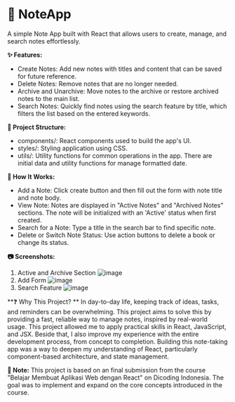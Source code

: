 # 📝 NoteApp
A simple Note App built with React that allows users to create, manage, and search notes effortlessly.

**✨ Features:**
- Create Notes: Add new notes with titles and content that can be saved for future reference.
- Delete Notes: Remove notes that are no longer needed.
- Archive and Unarchive: Move notes to the archive or restore archived notes to the main list.
- Search Notes: Quickly find notes using the search feature by title, which filters the list based on the entered keywords.

**📂 Project Structure:**
- components/: React components used to build the app's UI.
- styles/: Styling application using CSS.
- utils/: Utility functions for common operations in the app. There are initial data and utility functions for manage formatted date.

**🔑 How It Works:**
- Add a Note: Click create button and then fill out the form with note title and note body.
- View Note: Notes are displayed in "Active Notes" and "Archived Notes" sections. The note will be initialized with an 'Active' status when first created.
- Search for a Note: Type a title in the search bar to find specific note.
- Delete or Switch Note Status: Use action buttons to delete a book or change its status.

**📷 Screenshots:**
1. Active and Archive Section
![image](https://github.com/user-attachments/assets/ba8cd2ab-2a23-4119-9cd3-ed29fe0c50a9)
2. Add Form
![image](https://github.com/user-attachments/assets/7b9bdb3f-f655-4345-907c-3df228643e16)
3. Search Feature
![image](https://github.com/user-attachments/assets/1f195faf-9e68-41aa-a6b1-06f7fffe7070)

**❓ Why This Project? **
In day-to-day life, keeping track of ideas, tasks, and reminders can be overwhelming. This project aims to solve this by providing a fast, reliable way to manage notes, inspired by real-world usage. This project allowed me to apply practical skills in React, JavaScript, and JSX. Beside that, I also improve my experience with the entire development process, from concept to completion. Building this note-taking app was a way to deepen my understanding of React, particularly component-based architecture, and state management.

**📄 Note:** This project is based on an final submission from the course "Belajar Membuat Aplikasi Web dengan React" on Dicoding Indonesia. The goal was to implement and expand on the core concepts introduced in the course.
